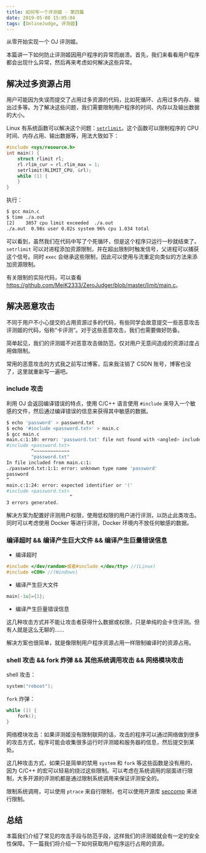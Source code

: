 ```yaml
---
title: 如何写一个评测姬 - 第四篇
date: 2019-05-08 15:05:04
tags: [OnlineJudge, 评测姬]
---
```


从零开始实现一个 OJ 评测姬。

<!--more-->

本篇讲一下如何防止评测姬因用户程序的异常而崩溃。首先，我们来看看用户程序都会出现什么异常，然后再来考虑如何解决这些异常。

## 解决过多资源占用

用户可能因为失误而提交了占用过多资源的代码，比如死循环、占用过多内存、输出过多等。为了解决这些问题，我们需要限制用户程序的时间、内存以及输出数据的大小。

Linux 有系统函数可以解决这个问题：[`setrlimit`](https://linux.die.net/man/3/setrlimit)。这个函数可以限制程序的 CPU 时间、内存占用、输出数据等，用法大致如下：

```c
#include <sys/resource.h>
int main() {
    struct rlimit rl;
    rl.rlim_cur = rl.rlim_max = 1;
    setrlimit(RLIMIT_CPU, &rl);
    while (1) {
    }
}
```

执行：

```bash
$ gcc main.c
$ time ./a.out 
[2]    3057 cpu limit exceeded  ./a.out
./a.out  0.98s user 0.02s system 96% cpu 1.034 total
```

可以看到，虽然我们在代码中写了个死循环，但是这个程序只运行一秒就结束了。`setrlimit` 可以对进程添加资源限制，并在超出限制时触发信号，父进程可以捕获这个信号。同时 `exec` 会继承这些限制，因此可以使用与流重定向类似的方法来添加资源限制。

有关限制的实际代码，可以查看 <https://github.com/MeiK2333/ZeroJudger/blob/master/limit/main.c>。

## 解决恶意攻击

不同于用户不小心提交的占用资源过多的代码，有些同学会故意提交一些恶意攻击评测姬的代码，俗称“卡评测”。对于这些恶意攻击，我们也需要做好防备。

简单起见，我们的评测姬不对恶意攻击做防范，仅对用户无意间造成的资源过度占用做限制。

常用的恶意攻击的方式我之前写过博客，后来我注销了 CSDN 账号，博客也没了，这里就重新写一遍吧。

### include 攻击

利用 OJ 会返回编译错误的特点，使用 C/C++ 语言使用 `#include` 来导入一个敏感的文件，然后通过编译错误的信息来获得其中敏感的数据。

```bash
$ echo 'password' > password.txt
$ echo '#include <password.txt>' > main.c 
$ gcc main.c 
main.c:1:10: error: 'password.txt' file not found with <angled> include; use "quotes" instead
#include <password.txt>
         ^~~~~~~~~~~~~~
         "password.txt"
In file included from main.c:1:
./password.txt:1:1: error: unknown type name 'password'
password
^
main.c:1:24: error: expected identifier or '('
#include <password.txt>
                       ^
3 errors generated.
```

解决方案为配置好评测用户权限，使用低权限的用户进行评测，以防止此类攻击。同时可以考虑使用 Docker 等进行评测，Docker 环境内不放任何敏感的数据。

### 编译超时 && 编译产生巨大文件 && 编译产生巨量错误信息

- 编译超时  
```c
#include </dev/random>或者#include </dev/tty> //(Linux)
#include <CON> //(Windows)
```
- 编译产生巨大文件  
```c
main[-1u]={1};
```
- 编译产生巨量错误信息

这几种攻击方式并不能让攻击者获得什么数据或权限，只是单纯的会卡住评测。但有人就是这么无聊的……

解决方案也很简单，就是像限制用户程序资源占用一样限制编译时的资源占用。

### shell 攻击 && fork 炸弹 && 其他系统调用攻击 && 网络模块攻击

shell 攻击：

```c
system("reboot");
```

`fork` 炸弹：

```c
while (1) {
    fork();
}
```

网络模块攻击：如果评测姬没有限制联网的话，攻击的程序可以通过网络做到很多的攻击方式，程序可能会收集很多运行时评测姬和服务器的信息，然后提交到某处。

这几种攻击方式，如果只是简单的禁用 `system` 和 `fork` 等这些函数是没有用的，因为 C/C++ 的宏可以轻易的绕过这些限制。可以考虑在系统调用的层面进行限制，大多开源的评测机都是通过限制系统调用来保证评测安全的。

限制系统调用，可以使用 `ptrace` 来自行限制，也可以使用开源库 [seccomp](https://github.com/seccomp/libseccomp) 来进行限制。

## 总结

本篇我们介绍了常见的攻击手段与防范手段，这样我们的评测姬就会有一定的安全性保障。下一篇我们将介绍一下如何获取用户程序运行占用的资源。
